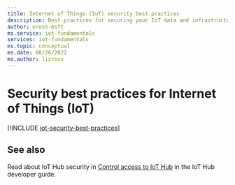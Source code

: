 ```yaml
---
title: Internet of Things (IoT) security best practices 
description: Best practices for securing your IoT data and infrastructure
author: eross-msft
ms.service: iot-fundamentals
services: iot-fundamentals
ms.topic: conceptual
ms.date: 08/26/2022
ms.author: lizross
---
```

# Security best practices for Internet of Things (IoT)

[!INCLUDE [iot-security-best-practices](../../includes/iot-security-best-practices.md)]

## See also

Read about IoT Hub security in [Control access to IoT Hub](../iot-hub/iot-hub-devguide-security.md) in the IoT Hub developer guide.
